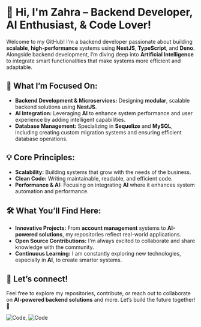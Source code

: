 # 👋 Hi, I'm Zahra – Backend Developer, AI Enthusiast, & Code Lover!

Welcome to my GitHub! I'm a backend developer passionate about building **scalable**, **high-performance** systems using **NestJS**, **TypeScript**, and **Deno**. Alongside backend development, I’m diving deep into **Artificial Intelligence** to integrate smart functionalities that make systems more efficient and adaptable.

## 🚀 What I’m Focused On:
- **Backend Development & Microservices:** Designing **modular**, scalable backend solutions using **NestJS**.
- **AI Integration:** Leveraging **AI** to enhance system performance and user experience by adding intelligent capabilities.
- **Database Management:** Specializing in **Sequelize** and **MySQL**, including creating custom migration systems and ensuring efficient database operations.

## 💡 Core Principles:
- **Scalability:** Building systems that grow with the needs of the business.
- **Clean Code:** Writing maintainable, readable, and efficient code.
- **Performance & AI:** Focusing on integrating **AI** where it enhances system automation and performance.

## 🛠️ What You’ll Find Here:
- **Innovative Projects:** From **account management** systems to **AI-powered solutions**, my repositories reflect real-world applications.
- **Open Source Contributions:** I'm always excited to collaborate and share knowledge with the community.
- **Continuous Learning:** I am constantly exploring new technologies, especially in **AI**, to create smarter systems.

## 📸 Let’s connect!

Feel free to explore my repositories, contribute, or reach out to collaborate on **AI-powered backend solutions** and more. Let’s build the future together! 🚀

![Code](https://media.giphy.com/media/11ZSwQNWba4YF2/giphy.gif?cid=790b76117ww9aioo4lvzriduh1ylfvxompsfwixad0sv738w&ep=v1_gifs_search&rid=giphy.gif&ct=g),
![Code](https://media.giphy.com/media/L1R1tvI9svkIWwpVYr/giphy.gif?cid=790b7611ulc90vzaibsg9ohp5udd0szku9jhxl5m9rkffrnh&ep=v1_gifs_search&rid=giphy.gif&ct=g)

